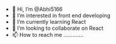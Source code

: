 - 👋 Hi, I’m @Abhi5166
- 👀 I’m interested in front end developing 
- 🌱 I’m currently learning React
- 💞️ I’m looking to collaborate on React
- 📫 How to reach me .............

<!---
Abhi5166/Abhi5166 is a ✨ special ✨ repository because its `README.md` (this file) appears on your GitHub profile.
You can click the Preview link to take a look at your changes.
--->
